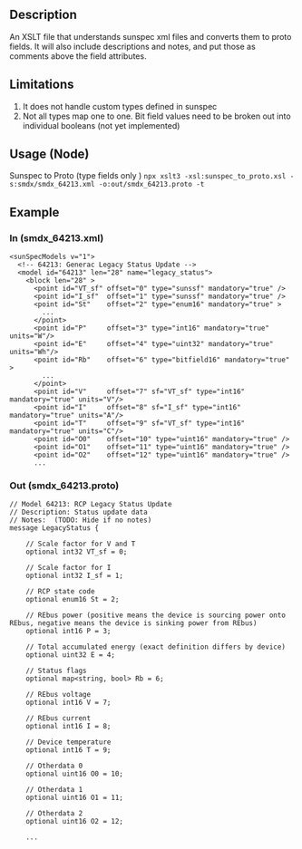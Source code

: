 ## Description
An XSLT file that understands sunspec xml files and converts them to proto fields. It will also include descriptions and notes, and put those as comments above the field attributes.

## Limitations
1. It does not handle custom types defined in sunspec
2. Not all types map one to one. Bit field values need to be broken out into individual booleans (not yet implemented)


## Usage (Node)

Sunspec to Proto (type fields only )
`npx xslt3 -xsl:sunspec_to_proto.xsl -s:smdx/smdx_64213.xml -o:out/smdx_64213.proto -t`

## Example
### In (smdx_64213.xml)
```
<sunSpecModels v="1">
  <!-- 64213: Generac Legacy Status Update -->
  <model id="64213" len="28" name="legacy_status">
    <block len="28" >
      <point id="VT_sf" offset="0" type="sunssf" mandatory="true" />
      <point id="I_sf"  offset="1" type="sunssf" mandatory="true" />      
      <point id="St"    offset="2" type="enum16" mandatory="true" >
        ...
      </point>        
      <point id="P"     offset="3" type="int16" mandatory="true" units="W"/>
      <point id="E"     offset="4" type="uint32" mandatory="true" units="Wh"/>
      <point id="Rb"    offset="6" type="bitfield16" mandatory="true" >
        ...
      </point>
      <point id="V"     offset="7" sf="VT_sf" type="int16" mandatory="true" units="V"/>
      <point id="I"     offset="8" sf="I_sf" type="int16" mandatory="true" units="A"/>
      <point id="T"     offset="9" sf="VT_sf" type="int16" mandatory="true" units="C"/>
      <point id="O0"    offset="10" type="uint16" mandatory="true" />
      <point id="O1"    offset="11" type="uint16" mandatory="true" />
      <point id="O2"    offset="12" type="uint16" mandatory="true" />
      ...
```

### Out (smdx_64213.proto)
```
// Model 64213: RCP Legacy Status Update
// Description: Status update data
// Notes:  (TODO: Hide if no notes)
message LegacyStatus {
            
    // Scale factor for V and T
    optional int32 VT_sf = 0;
            
    // Scale factor for I
    optional int32 I_sf = 1;
            
    // RCP state code
    optional enum16 St = 2;
            
    // REbus power (positive means the device is sourcing power onto REbus, negative means the device is sinking power from REbus) 
    optional int16 P = 3;
            
    // Total accumulated energy (exact definition differs by device)
    optional uint32 E = 4;
            
    // Status flags
    optional map<string, bool> Rb = 6;
            
    // REbus voltage
    optional int16 V = 7;
            
    // REbus current
    optional int16 I = 8;
            
    // Device temperature
    optional int16 T = 9;
            
    // Otherdata 0
    optional uint16 O0 = 10;
            
    // Otherdata 1
    optional uint16 O1 = 11;
            
    // Otherdata 2
    optional uint16 O2 = 12;
    
    ...
```
